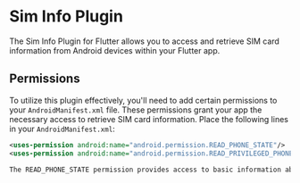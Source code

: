 # Sim Info Plugin

The Sim Info Plugin for Flutter allows you to access and retrieve SIM card information from Android devices within your Flutter app.

## Permissions

To utilize this plugin effectively, you'll need to add certain permissions to your `AndroidManifest.xml` file. These permissions grant your app the necessary access to retrieve SIM card information. Place the following lines in your `AndroidManifest.xml`:

```xml
<uses-permission android:name="android.permission.READ_PHONE_STATE"/>
<uses-permission android:name="android.permission.READ_PRIVILEGED_PHONE_STATE"/>```

The READ_PHONE_STATE permission provides access to basic information about the phone state, including the SIM card. The READ_PRIVILEGED_PHONE_STATE permission is for reading privileged information about the phone state, which can be useful for certain use cases.
